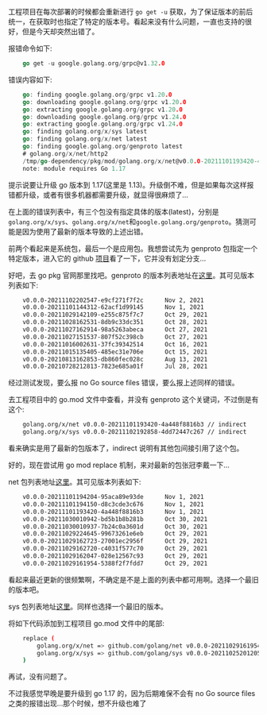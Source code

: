 
工程项目在每次部署的时候都会重新进行 `go get -u` 获取，为了保证版本的前后统一，在获取时也指定了特定的版本号。看起来没有什么问题，一直也支持的很好，但是今天却突然出错了。

报错命令如下:
```go
    go get -u google.golang.org/grpc@v1.32.0
```

错误内容如下:
```go
    go: finding google.golang.org/grpc v1.20.0
    go: downloading google.golang.org/grpc v1.20.0
    go: extracting google.golang.org/grpc v1.20.0
    go: downloading google.golang.org/grpc v1.24.0
    go: extracting google.golang.org/grpc v1.24.0
    go: finding golang.org/x/sys latest
    go: finding golang.org/x/net latest
    go: finding google.golang.org/genproto latest
    # golang.org/x/net/http2
    /tmp/go-dependency/pkg/mod/golang.org/x/net@v0.0.0-20211101193420-4a448f8816b3/http2/transport.go:417:45: undefined: os.ErrDeadlineExceeded
    note: module requires Go 1.17
```
提示说要让升级 go 版本到 1.17(这里是 1.13)。升级倒不难，但是如果每次这样报错都升级，或者有很多机器都需要升级，就显得很麻烦了...

在上面的错误列表中，有三个包没有指定具体的版本(latest)，分别是 `golang.org/x/sys`、`golang.org/x/net`和`google.golang.org/genproto`。猜测可能是因为使用了最新的版本导致的上述出错。

前两个看起来是系统包，最后一个是应用包。我想尝试先为 genproto 包指定一个特定版本，进入它的 github [项目](https://github.com/googleapis/go-genproto)看了一下，它并没有划定分支...

好吧，去 go pkg 官网那里找吧。genproto 的版本列表地址在[这里](https://pkg.go.dev/google.golang.org/genproto?tab=versions)。其可见版本列表如下:
```sh
    v0.0.0-20211102202547-e9cf271f7f2c      Nov 2, 2021
    v0.0.0-20211101144312-62acf1d99145      Nov 1, 2021
    v0.0.0-20211029142109-e255c875f7c7      Oct 29, 2021
    v0.0.0-20211028162531-8db9c33dc351      Oct 28, 2021
    v0.0.0-20211027162914-98a5263abeca      Oct 27, 2021
    v0.0.0-20211027151537-807f52c398cb      Oct 27, 2021
    v0.0.0-20211016002631-37fc39342514      Oct 16, 2021
    v0.0.0-20211015135405-485ec31e706e      Oct 15, 2021
    v0.0.0-20210813162853-db860fec028c      Aug 13, 2021
    v0.0.0-20210728212813-7823e685a01f      Jul 28, 2021 
```
经过测试发现，要么报 no Go source files 错误，要么报上述同样的错误。

去工程项目中的 go.mod 文件中查看，并没有 genproto 这个关键词，不过倒是有这个:
```sh
	golang.org/x/net v0.0.0-20211101193420-4a448f8816b3 // indirect
	golang.org/x/sys v0.0.0-20211102192858-4dd72447c267 // indirect
```
看来确实是用了最新的包版本了，indirect 说明有其他包间接引用了这个包。

好的，现在尝试用 go mod replace 机制，来对最新的包张冠李戴一下...

net 包列表地址[这里](https://pkg.go.dev/golang.org/x/net?tab=versions)。其可见版本列表如下:
```sh
    v0.0.0-20211101194204-95aca89e93de      Nov 1, 2021
    v0.0.0-20211101194150-d8c3cde3c676      Nov 1, 2021
    v0.0.0-20211101193420-4a448f8816b3      Nov 1, 2021
    v0.0.0-20211030010942-bd5b1b8b281b      Oct 30, 2021
    v0.0.0-20211030010937-7b24c0a3601d      Oct 30, 2021
    v0.0.0-20211029224645-99673261e6eb      Oct 29, 2021
    v0.0.0-20211029162723-27001ec2956f      Oct 29, 2021
    v0.0.0-20211029162720-c4031f577c70      Oct 29, 2021
    v0.0.0-20211029162047-028e12567c93      Oct 29, 2021
    v0.0.0-20211029161954-5388f2f7fdd7      Oct 29, 2021 
```
看起来最近更新的很频繁啊，不确定是不是上面的列表中都可用啊。选择一个最旧的版本吧。

sys 包列表地址[这里](https://pkg.go.dev/golang.org/x/sys?tab=versions)。同样也选择一个最旧的版本。

将如下代码添加到工程项目 go.mod 文件中的尾部:
```sh
    replace (
        golang.org/x/net => github.com/golang/net v0.0.0-20211029161954-5388f2f7fdd7
        golang.org/x/sys => github.com/golang/sys v0.0.0-20211025201205-69cdffdb9359
    )
```

再试，没有问题了。

不过我感觉早晚是要升级到 go 1.17 的，因为后期难保不会有 no Go source files 之类的报错出现...那个时候，想不升级也难了
